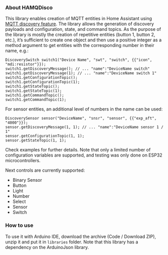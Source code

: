 ### About HAMQDisco

This library enables creation of MQTT entities in Home Assistant using [MQTT discovery feature](https://www.home-assistant.io/integrations/mqtt/#mqtt-discovery). The library allows the generation of discovery payloads and configuration, state, and command topics.
As the purpose of the library is mostly the creation of repetitive entities (button 1, button 2, etc.), it’s sufficient to create one object and then use a positive integer as a method argument to get entities with the corresponding number in their name, e.g.:
```
DiscoverySwitch switch1("Device Name", "swt", "switch", {{"icon", "mdi:resistor"}});
switch1.getDiscoveryMessage(); // ... "name":"DeviceName switch"
switch1.getDiscoveryMessage(1); // ... "name":"DeviceName switch 1"
switch1.getConfigurationTopic();
switch1.getConfigurationTopic(1);
switch1.getStateTopic();
switch1.getStateTopic(1);
switch1.getCommandTopic();
switch1.getCommandTopic(1);
```
For sensor entities, an additional level of numbers in the name can be used:
```
DiscoverySensor sensor("DeviceName", "snsr", "sensor", {{"exp_aft", "4000"}});
sensor.getDiscoveryMessage(1, 1); // ... "name":"DeviceName sensor 1 / 1"
sensor.getConfigurationTopic(1, 1);
sensor.getStateTopic(1, 1);
```

Check examples for further details. Note that only a limited number of configuration variables are supported, and testing was only done on ESP32 microcontrollers.

Next controls are currently supported:
- Binary Sensor
- Button
- Light
- Number
- Select
- Sensor
- Switch

### How to use

To use it with Arduino IDE, download the archive (Code / Download ZIP), unzip it and put it in `libraries` folder. Note that this library has a dependency on the ArduinoJson library.